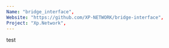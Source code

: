 ```yaml
---
Name: "bridge_interface",
Website: "https://github.com/XP-NETWORK/bridge-interface",
Project: "Xp.Network",
---
```

<!--lang:en--> 
test
<!--lang:es--] 
test
<!--lang:de--] 
test
<!--lang:fr--] 
test
<!--lang:pl--] 
test
<!--lang:uk--] 
test
[!--lang:*-->  
